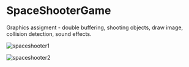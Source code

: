 # SpaceShooterGame

Graphics assigment - double buffering, shooting objects, draw image, collision detection, sound effects.

![spaceshooter1](https://user-images.githubusercontent.com/105850016/201884948-28488183-d835-44f7-8399-37da177d180e.PNG)

![spaceshooter2](https://user-images.githubusercontent.com/105850016/201884979-4b716caf-16c6-4924-b831-9c50b746cd2e.PNG)
